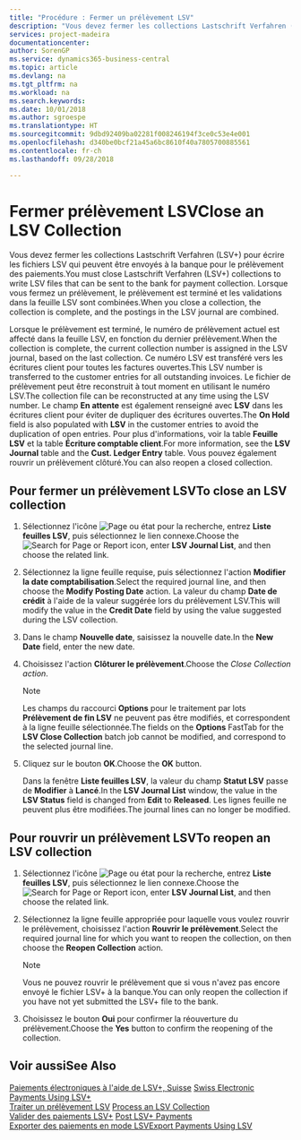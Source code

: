 ```yaml
---
title: "Procédure : Fermer un prélèvement LSV"
description: "Vous devez fermer les collections Lastschrift Verfahren (LSV+) pour écrire les fichiers LSV qui peuvent être envoyés à la banque pour le prélèvement des paiements. Lorsque vous fermez un prélèvement, le prélèvement est terminé et les validations dans la feuille LSV sont combinées."
services: project-madeira
documentationcenter: 
author: SorenGP
ms.service: dynamics365-business-central
ms.topic: article
ms.devlang: na
ms.tgt_pltfrm: na
ms.workload: na
ms.search.keywords: 
ms.date: 10/01/2018
ms.author: sgroespe
ms.translationtype: HT
ms.sourcegitcommit: 9dbd92409ba02281f008246194f3ce0c53e4e001
ms.openlocfilehash: d340be0bcf21a45a6bc8610f40a7805700885561
ms.contentlocale: fr-ch
ms.lasthandoff: 09/28/2018

---
```

# <a name="close-an-lsv-collection"></a><span data-ttu-id="8b8ad-104">Fermer prélèvement LSV</span><span class="sxs-lookup"><span data-stu-id="8b8ad-104">Close an LSV Collection</span></span>
<span data-ttu-id="8b8ad-105">Vous devez fermer les collections Lastschrift Verfahren (LSV+) pour écrire les fichiers LSV qui peuvent être envoyés à la banque pour le prélèvement des paiements.</span><span class="sxs-lookup"><span data-stu-id="8b8ad-105">You must close Lastschrift Verfahren (LSV+) collections to write LSV files that can be sent to the bank for payment collection.</span></span> <span data-ttu-id="8b8ad-106">Lorsque vous fermez un prélèvement, le prélèvement est terminé et les validations dans la feuille LSV sont combinées.</span><span class="sxs-lookup"><span data-stu-id="8b8ad-106">When you close a collection, the collection is complete, and the postings in the LSV journal are combined.</span></span>  

<span data-ttu-id="8b8ad-107">Lorsque le prélèvement est terminé, le numéro de prélèvement actuel est affecté dans la feuille LSV, en fonction du dernier prélèvement.</span><span class="sxs-lookup"><span data-stu-id="8b8ad-107">When the collection is complete, the current collection number is assigned in the LSV journal, based on the last collection.</span></span> <span data-ttu-id="8b8ad-108">Ce numéro LSV est transféré vers les écritures client pour toutes les factures ouvertes.</span><span class="sxs-lookup"><span data-stu-id="8b8ad-108">This LSV number is transferred to the customer entries for all outstanding invoices.</span></span> <span data-ttu-id="8b8ad-109">Le fichier de prélèvement peut être reconstruit à tout moment en utilisant le numéro LSV.</span><span class="sxs-lookup"><span data-stu-id="8b8ad-109">The collection file can be reconstructed at any time using the LSV number.</span></span> <span data-ttu-id="8b8ad-110">Le champ **En attente** est également renseigné avec **LSV** dans les écritures client pour éviter de dupliquer des écritures ouvertes.</span><span class="sxs-lookup"><span data-stu-id="8b8ad-110">The **On Hold** field is also populated with **LSV** in the customer entries to avoid the duplication of open entries.</span></span> <span data-ttu-id="8b8ad-111">Pour plus d'informations, voir la table **Feuille LSV** et la table **Écriture comptable client**.</span><span class="sxs-lookup"><span data-stu-id="8b8ad-111">For more information, see the **LSV Journal** table and the **Cust. Ledger Entry** table.</span></span> <span data-ttu-id="8b8ad-112">Vous pouvez également rouvrir un prélèvement clôturé.</span><span class="sxs-lookup"><span data-stu-id="8b8ad-112">You can also reopen a closed collection.</span></span>  

## <a name="to-close-an-lsv-collection"></a><span data-ttu-id="8b8ad-113">Pour fermer un prélèvement LSV</span><span class="sxs-lookup"><span data-stu-id="8b8ad-113">To close an LSV collection</span></span>  

1.  <span data-ttu-id="8b8ad-114">Sélectionnez l'icône ![Page ou état pour la recherche](../../media/ui-search/search_small.png "icône Page ou état pour la recherche"), entrez **Liste feuilles LSV**, puis sélectionnez le lien connexe.</span><span class="sxs-lookup"><span data-stu-id="8b8ad-114">Choose the ![Search for Page or Report](../../media/ui-search/search_small.png "Search for Page or Report icon") icon, enter **LSV Journal List**, and then choose the related link.</span></span>  
2.  <span data-ttu-id="8b8ad-115">Sélectionnez la ligne feuille requise, puis sélectionnez l'action **Modifier la date comptabilisation**.</span><span class="sxs-lookup"><span data-stu-id="8b8ad-115">Select the required journal line, and then choose the **Modify Posting Date** action.</span></span> <span data-ttu-id="8b8ad-116">La valeur du champ **Date de crédit** à l'aide de la valeur suggérée lors du prélèvement LSV.</span><span class="sxs-lookup"><span data-stu-id="8b8ad-116">This will modify the value in the **Credit Date** field by using the value suggested during the LSV collection.</span></span>  
3.  <span data-ttu-id="8b8ad-117">Dans le champ **Nouvelle date**, saisissez la nouvelle date.</span><span class="sxs-lookup"><span data-stu-id="8b8ad-117">In the **New Date** field, enter the new date.</span></span>  
4.  <span data-ttu-id="8b8ad-118">Choisissez l'action **Clôturer le prélèvement**.</span><span class="sxs-lookup"><span data-stu-id="8b8ad-118">Choose the **Close Collection* action*.</span></span>  

    > [!NOTE]  
    >  <span data-ttu-id="8b8ad-119">Les champs du raccourci **Options** pour le traitement par lots **Prélèvement de fin LSV** ne peuvent pas être modifiés, et correspondent à la ligne feuille sélectionnée.</span><span class="sxs-lookup"><span data-stu-id="8b8ad-119">The fields on the **Options** FastTab for the **LSV Close Collection** batch job cannot be modified, and correspond to the selected journal line.</span></span>  

5.  <span data-ttu-id="8b8ad-120">Cliquez sur le bouton **OK**.</span><span class="sxs-lookup"><span data-stu-id="8b8ad-120">Choose the **OK** button.</span></span>  

    <span data-ttu-id="8b8ad-121">Dans la fenêtre **Liste feuilles LSV**, la valeur du champ **Statut LSV** passe de **Modifier** à **Lancé**.</span><span class="sxs-lookup"><span data-stu-id="8b8ad-121">In the **LSV Journal List** window, the value in the **LSV Status** field is changed from **Edit** to **Released**.</span></span> <span data-ttu-id="8b8ad-122">Les lignes feuille ne peuvent plus être modifiées.</span><span class="sxs-lookup"><span data-stu-id="8b8ad-122">The journal lines can no longer be modified.</span></span>  

## <a name="to-reopen-an-lsv-collection"></a><span data-ttu-id="8b8ad-123">Pour rouvrir un prélèvement LSV</span><span class="sxs-lookup"><span data-stu-id="8b8ad-123">To reopen an LSV collection</span></span>  

1.  <span data-ttu-id="8b8ad-124">Sélectionnez l'icône ![Page ou état pour la recherche](../../media/ui-search/search_small.png "icône Page ou état pour la recherche"), entrez **Liste feuilles LSV**, puis sélectionnez le lien connexe.</span><span class="sxs-lookup"><span data-stu-id="8b8ad-124">Choose the ![Search for Page or Report](../../media/ui-search/search_small.png "Search for Page or Report icon") icon, enter **LSV Journal List**, and then choose the related link.</span></span>  
2.  <span data-ttu-id="8b8ad-125">Sélectionnez la ligne feuille appropriée pour laquelle vous voulez rouvrir le prélèvement, choisissez l'action **Rouvrir le prélèvement**.</span><span class="sxs-lookup"><span data-stu-id="8b8ad-125">Select the required journal line for which you want to reopen the collection, on then choose the **Reopen Collection** action.</span></span>  

    > [!NOTE]  
    >  <span data-ttu-id="8b8ad-126">Vous ne pouvez rouvrir le prélèvement que si vous n'avez pas encore envoyé le fichier LSV+ à la banque.</span><span class="sxs-lookup"><span data-stu-id="8b8ad-126">You can only reopen the collection if you have not yet submitted the LSV+ file to the bank.</span></span>  

3.  <span data-ttu-id="8b8ad-127">Choisissez le bouton **Oui** pour confirmer la réouverture du prélèvement.</span><span class="sxs-lookup"><span data-stu-id="8b8ad-127">Choose the **Yes** button to confirm the reopening of the collection.</span></span>  

## <a name="see-also"></a><span data-ttu-id="8b8ad-128">Voir aussi</span><span class="sxs-lookup"><span data-stu-id="8b8ad-128">See Also</span></span>  
 <span data-ttu-id="8b8ad-129">[Paiements électroniques à l'aide de LSV+, Suisse](swiss-electronic-payments-using-lsv-.md) </span><span class="sxs-lookup"><span data-stu-id="8b8ad-129">[Swiss Electronic Payments Using LSV+](swiss-electronic-payments-using-lsv-.md) </span></span>  
 <span data-ttu-id="8b8ad-130">[Traiter un prélèvement LSV](how-to-process-an-lsv-collection.md) </span><span class="sxs-lookup"><span data-stu-id="8b8ad-130">[Process an LSV Collection](how-to-process-an-lsv-collection.md) </span></span>  
 <span data-ttu-id="8b8ad-131">[Valider des paiements LSV+](how-to-post-lsv-payments.md) </span><span class="sxs-lookup"><span data-stu-id="8b8ad-131">[Post LSV+ Payments](how-to-post-lsv-payments.md) </span></span>  
 [<span data-ttu-id="8b8ad-132">Exporter des paiements en mode LSV</span><span class="sxs-lookup"><span data-stu-id="8b8ad-132">Export Payments Using LSV</span></span>](how-to-export-payments-using-lsv.md)

